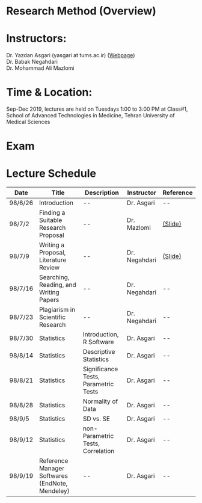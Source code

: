 # Research Method (Overview)

# Instructors: 
Dr. Yazdan Asgari (yasgari at tums.ac.ir) ([Webpage](https://www.tums.ac.ir/faculties/yasgari))
<br>Dr. Babak Negahdari
<br>Dr. Mohammad Ali Mazlomi
# Time & Location: 
Sep-Dec 2019, lectures are held on Tuesdays 1:00 to 3:00 PM at Class#1, School of Advanced Technologies in Medicine, Tehran University of Medical Sciences
# Exam

# Lecture Schedule
| Date | Title | Description | Instructor |Reference |
| --- | --- | --- | --- | --- |
| 98/6/26 | Introduction | -- | Dr. Asgari | -- |
| 98/7/2 | Finding a Suitable Research Proposal | -- | Dr. Mazlomi | [(Slide)](/slides/01-02-Intro.pdf) |
| 98/7/9 | Writing a Proposal, Literature Review | -- | Dr. Negahdari | [(Slide)](/slides/03-Search-Pubmed.pdf) |
| 98/7/16 | Searching, Reading, and Writing Papers  | -- | Dr. Negahdari | -- |
| 98/7/23 | Plagiarism in Scientific Research | -- | Dr. Negahdari | -- |
| 98/7/30 | Statistics | Introduction, R Software | Dr. Asgari | -- |
| 98/8/14 | Statistics | Descriptive Statistics | Dr. Asgari | -- |
| 98/8/21 | Statistics | Significance Tests, Parametric Tests | Dr. Asgari | -- |
| 98/8/28 | Statistics | Normality of Data | Dr. Asgari | -- |
| 98/9/5 | Statistics | SD vs. SE | Dr. Asgari | -- |
| 98/9/12 | Statistics | non-Parametric Tests, Correlation | Dr. Asgari | -- |
| 98/9/19 | Reference Manager Softwares (EndNote, Mendeley) | -- | Dr. Asgari | -- |

